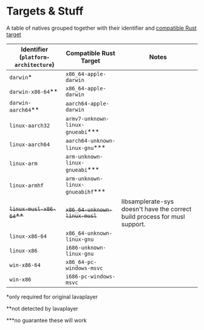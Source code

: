 # Targets & Stuff

A table of natives grouped together with their identifier
and [compatible Rust target](https://rust-lang.github.io/rustup/cross-compilation.html?highlight=targets#cross-compilation)

| Identifier (`platform-architecture`) | Compatible Rust Target                  | Notes                                                                      |
|--------------------------------------|------------------------------------|----------------------------------------------------------------------------|
| `darwin`\*                           | `x86_64-apple-darwin`              |
| `darwin-x86-64`*\*                   | `x86_64-apple-darwin`              |
| `darwin-aarch64`*\*                  | `aarch64-apple-darwin`             |
| `linux-aarch32`                      | `armv7-unknown-linux-gnueabi`*\*\* |
| `linux-aarch64`                      | `aarch64-unknown-linux-gnu`*\*\*   |
| `linux-arm`                          | `arm-unknown-linux-gnueabi`*\*\*   |
| `linux-armhf`                        | `arm-unknown-linux-gnueabihf`*\*\* |
| ~~`linux-musl-x86-64`*\*~~           | ~~`x86_64-unknown-linux-musl`~~    | libsamplerate-sys doesn't have the correct build process for musl support. |
| `linux-x86-64`                       | `x86_64-unknown-linux-gnu`         |
| `linux-x86`                          | `i686-unknown-linux-gnu`           |
| `win-x86-64`                         | `x86_64-pc-windows-msvc`           |
| `win-x86`                            | `i686-pc-windows-msvc`             |

*only required for original lavaplayer

*\*not detected by lavaplayer

*\*\*no guarantee these will work
